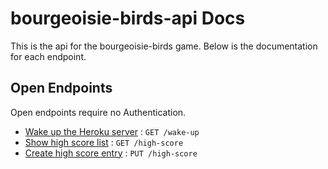 # bourgeoisie-birds-api Docs

This is the api for the bourgeoisie-birds game. Below is the documentation for each endpoint.

## Open Endpoints

Open endpoints require no Authentication.

* [Wake up the Heroku server](docs/get-wake-up.md) : `GET /wake-up`
* [Show high score list](docs/get-high-score.md) : `GET /high-score`
* [Create high score entry](docs/put-high-score.md) : `PUT /high-score`